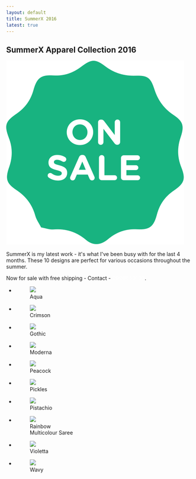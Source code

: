 ```yaml
---
layout: default
title: SummerX 2016
latest: true
---
```


## SummerX Apparel Collection 2016

<img src="/images/sale.svg" class = "inline-icon-lg opaque">

SummerX is my latest work - it's what I've been busy with for the last 4 months. These 10 designs are perfect for various occasions throughout the summer.

Now for sale with free shipping - Contact - <b style="color: #fefefe;">9998650102</b>.

<!-- <div class="disclaimer">(Click each set to see more photos)</div> -->

<ul class="rig columns-2">
<li>
<figure>
<a href="{{ site.url }}/images/latest/aqua/aqua-1.jpg"   class="fresco" data-fresco-group="one"
data-fresco-caption=""><img src="{{ site.url }}/images/latest/aqua/aqua-1.jpg"></a>
<figcaption class="visible">Aqua</figcaption>
</figure>
</li>
<li>
<figure>
<a href="{{ site.url }}/images/latest/crimson/crimson-1.jpg"   class="fresco" data-fresco-group="one"
data-fresco-caption=""><img src="{{ site.url }}/images/latest/crimson/crimson-1.jpg"></a>
<figcaption class="visible">Crimson</figcaption>
</figure>
</li>
</ul>



<ul class="rig columns-2">
<li>
<figure>
<a href="{{ site.url }}/images/latest/gothic/gothic-1.jpg"   class="fresco" data-fresco-group="one"
data-fresco-caption=""><img src="{{ site.url }}/images/latest/gothic/gothic-1.jpg"></a>
<figcaption class="visible">Gothic</figcaption>
</figure>
</li>
<li>
<figure>
<a href="{{ site.url }}/images/latest/moderna/moderna-1.jpg"   class="fresco" data-fresco-group="one"
data-fresco-caption=""><img src="{{ site.url }}/images/latest/moderna/moderna-1.jpg"></a>
<figcaption class="visible">Moderna</figcaption>
</figure>
</li>
</ul>


<ul class="rig columns-2">
<li>
<figure>
<a href="{{ site.url }}/images/latest/peacock/peacock-1.jpg"   class="fresco" data-fresco-group="one"
data-fresco-caption=""><img src="{{ site.url }}/images/latest/peacock/peacock-1.jpg"></a>
<figcaption class="visible">Peacock</figcaption>
</figure>
</li>
<li>
<figure>
<a href="{{ site.url }}/images/latest/pickles/pickles-1.jpg"   class="fresco" data-fresco-group="one"
data-fresco-caption=""><img src="{{ site.url }}/images/latest/pickles/pickles-1.jpg"></a>
<figcaption class="visible">Pickles</figcaption>
</figure>
</li>
</ul>


<ul class="rig columns-2">
<li>
<figure>
<a href="{{ site.url }}/images/latest/pistachio/pistachio-1.jpg"   class="fresco" data-fresco-group="one"
data-fresco-caption=""><img src="{{ site.url }}/images/latest/pistachio/pistachio-1.jpg"></a>
<figcaption class="visible">Pistachio</figcaption>
</figure>
</li>
<li>
<figure>
<a href="{{ site.url }}/images/latest/rainbow/rainbow-1.jpg"   class="fresco" data-fresco-group="one"
data-fresco-caption=""><img src="{{ site.url }}/images/latest/rainbow/rainbow-1.jpg"></a>
<figcaption class="visible">Rainbow<br />
<span class="rainbow-saree">Multicolour Saree</span> 
</figcaption>
</figure>
</li>
</ul>


<ul class="rig columns-2">
<li>
<figure>
<a href="{{ site.url }}/images/latest/violetta/violetta-1.jpg"   class="fresco" data-fresco-group="one"
data-fresco-caption=""><img src="{{ site.url }}/images/latest/violetta/violetta-1.jpg"></a>
<figcaption class="visible">Violetta</figcaption>
</figure>
</li>
<li>
<figure>
<a href="{{ site.url }}/images/latest/wavy/wavy-1.jpg"   class="fresco" data-fresco-group="one"
data-fresco-caption=""><img src="{{ site.url }}/images/latest/wavy/wavy-1.jpg"></a>
<figcaption class="visible">Wavy</figcaption>
</figure>
</li>
</ul>
